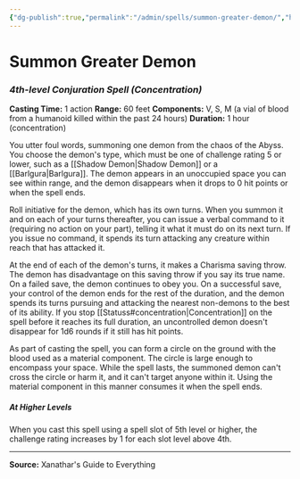 ```yaml
---
{"dg-publish":true,"permalink":"/admin/spells/summon-greater-demon/","hide":true,"updated":"2025-08-11T11:53:31.182+01:00"}
---
```


# Summon Greater Demon
### *4th-level Conjuration Spell* *(Concentration)*
**Casting Time:** 1 action
**Range:** 60 feet
**Components:** V, S, M (a vial of blood from a humanoid killed within the past 24 hours)
**Duration:** 1 hour (concentration)

You utter foul words, summoning one demon from the chaos of the Abyss. You choose the demon's type, which must be one of challenge rating 5 or lower, such as a [[Shadow Demon\|Shadow Demon]] or a [[Barlgura\|Barlgura]]. The demon appears in an unoccupied space you can see within range, and the demon disappears when it drops to 0 hit points or when the spell ends.

Roll initiative for the demon, which has its own turns. When you summon it and on each of your turns thereafter, you can issue a verbal command to it (requiring no action on your part), telling it what it must do on its next turn. If you issue no command, it spends its turn attacking any creature within reach that has attacked it.

At the end of each of the demon's turns, it makes a Charisma saving throw. The demon has disadvantage on this saving throw if you say its true name. On a failed save, the demon continues to obey you. On a successful save, your control of the demon ends for the rest of the duration, and the demon spends its turns pursuing and attacking the nearest non-demons to the best of its ability. If you stop [[Statuss#concentration\|Concentration]] on the spell before it reaches its full duration, an uncontrolled demon doesn't disappear for 1d6 rounds if it still has hit points.

As part of casting the spell, you can form a circle on the ground with the blood used as a material component. The circle is large enough to encompass your space. While the spell lasts, the summoned demon can't cross the circle or harm it, and it can't target anyone within it. Using the material component in this manner consumes it when the spell ends.

##### At Higher Levels
When you cast this spell using a spell slot of 5th level or higher, the challenge rating increases by 1 for each slot level above 4th.

---
**Source:** Xanathar's Guide to Everything